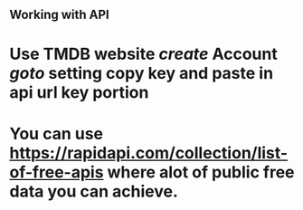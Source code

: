 
## Working with API

# Use TMDB website *create* Account *goto* setting copy key and paste in api url key portion
# You can use **https://rapidapi.com/collection/list-of-free-apis** where alot of public free data you can achieve.
